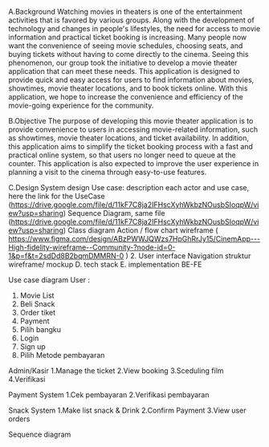 

A.Background
Watching movies in theaters is one of the entertainment activities that is favored by various groups. Along with the development of technology and changes in people's lifestyles, the need for access to movie information and practical ticket booking is increasing. Many people now want the convenience of seeing movie schedules, choosing seats, and buying tickets without having to come directly to the cinema. Seeing this phenomenon, our group took the initiative to develop a movie theater application that can meet these needs. This application is designed to provide quick and easy access for users to find information about movies, showtimes, movie theater locations, and to book tickets online. With this application, we hope to increase the convenience and efficiency of the movie-going experience for the community.

B.Objective 
The purpose of developing this movie theater application is to provide convenience to users in accessing movie-related information, such as showtimes, movie theater locations, and ticket availability. In addition, this application aims to simplify the ticket booking process with a fast and practical online system, so that users no longer need to queue at the counter. This application is also expected to improve the user experience in planning a visit to the cinema through easy-to-use features.

C.Design
System design
Use case: description each actor and use case, here the link for the UseCase (https://drive.google.com/file/d/11kF7C8ja2IFHscXyhWkbzNOusbSIoqpW/view?usp=sharing)
Sequence Diagram, same file (https://drive.google.com/file/d/11kF7C8ja2IFHscXyhWkbzNOusbSIoqpW/view?usp=sharing)
Class diagram
Action / flow chart
wireframe ( https://www.figma.com/design/ABzPWWJQWzs7HpGhRrJy15/CinemApp---High-fidelity-wireframe--Community-?node-id=0-1&p=f&t=2sdDd8B2bqmDMMRN-0 )
2. User interface
Navigation struktur
wireframe/ mockup
D. tech stack
E. implementation BE-FE


Use case diagram 
User : 
1. Movie List
2. Beli Snack
3. Order tiket
4. Payment
5. Pilih bangku
6. Login 
7. Sign up
8. Pilih Metode pembayaran

Admin/Kasir
1.Manage the ticket
2.View booking
3.Sceduling film
4.Verifikasi

Payment System
1.Cek pembayaran
2.Verifikasi pembayaran

Snack System
1.Make list snack & Drink
2.Confirm Payment
3.View user orders

Sequence diagram 
